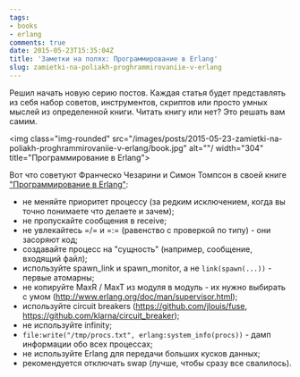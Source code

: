 ```yaml
---
tags:
- books
- erlang
comments: true
date: 2015-05-23T15:35:04Z
title: 'Заметки на полях: Программирование в Erlang'
slug: zamietki-na-poliakh-proghrammirovaniie-v-erlang
---
```


Решил начать новую серию постов. Каждая статья будет представлять из себя набор
советов, инструментов, скриптов или просто умных мыслей из определенной книги.
Читать книгу или нет? Это решать вам самим.

<!--more-->

<img class="img-rounded" src="/images/posts/2015-05-23-zamietki-na-poliakh-proghrammirovaniie-v-erlang/book.jpg" alt=""/ width="304" title="Программирование в Erlang">

Вот что советуют Франческо Чезарини и Симон Томпсон в своей книге ["Программирование в Erlang"][1]:

- не меняйте приоритет процессу (за редким исключением, когда вы точно понимаете что делаете и зачем);
- не пропускайте сообщения в receive;
- не увлекайтесь =/= и =:= (равенство с проверкой по типу) - они засоряют код;
- создавайте процесс на "сущность" (например, сообщение, входящий файл);
- используйте spawn_link и spawn_monitor, а не `link(spawn(...))` - первые атомарны;
- не копируйте MaxR / MaxT из модуля в модуль - их нужно выбирать с умом (http://www.erlang.org/doc/man/supervisor.html);
- используйте circuit breakers (https://github.com/jlouis/fuse, https://github.com/klarna/circuit_breaker);
- не используйте infinity;
- `file:write("/tmp/procs.txt", erlang:system_info(procs))` - дамп информации обо всех процессах;
- не используйте Erlang для передачи больших кусков данных;
- рекомендуется отключать swap (лучше, чтобы сразу все свалилось).

[1]: http://www.ozon.ru/context/detail/id/30671701/?partner=akalyaev
